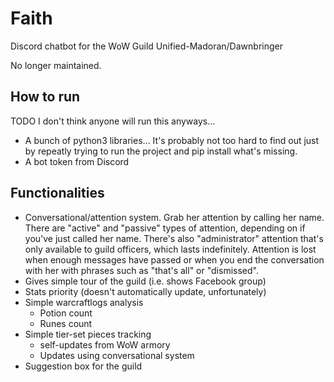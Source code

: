 # Faith

Discord chatbot for the WoW Guild Unified-Madoran/Dawnbringer

No longer maintained.

## How to run

TODO I don't think anyone will run this anyways...
* A bunch of python3 libraries... It's probably not too hard to find out just by repeatly trying to run the project and pip install what's missing.
* A bot token from Discord

## Functionalities

* Conversational/attention system. Grab her attention by calling her name. There are "active" and "passive" types of attention, depending on if you've just called her name. There's also "administrator" attention that's only available to guild officers, which lasts indefinitely. Attention is lost when enough messages have passed or when you end the conversation with her with phrases such as "that's all" or "dismissed".
* Gives simple tour of the guild (i.e. shows Facebook group)
* Stats priority (doesn't automatically update, unfortunately)
* Simple warcraftlogs analysis
	* Potion count
	* Runes count
* Simple tier-set pieces tracking
	* self-updates from WoW armory
	* Updates using conversational system
* Suggestion box for the guild
